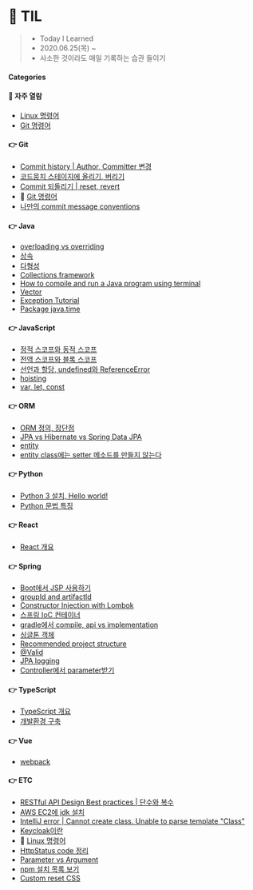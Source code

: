 # 📝 TIL
>- Today I Learned
>- 2020.06.25(목) ~
>- 사소한 것이라도 매일 기록하는 습관 들이기

#### Categories

#### 📌 자주 열람
* [Linux 명령어](etc/[20200724]_Linux_명령어.md)
* [Git 명령어](git/[20200802]_git_명령어.md)

#### 👉 Git
* [Commit history | Author, Committer 변경](git/[20200714]_author_committer_변경.md)
* [코드뭉치 스테이지에 올리기, 버리기](git/[20200717]_코드뭉치_스테이지에_올리기_버리기.md)
* [Commit 되돌리기 | reset, revert](git/[20200729]_commit_되돌리기.md)
* 📌️ [Git 명령어](git/[20200802]_git_명령어.md)
* [나만의 commit message conventions](git/[20200804]_나만의_commit_message_conventions.md)

#### 👉 Java
* [overloading vs overriding](java/[20200629]_overloading_vs_overriding.md)
* [상속](java/[20200704]_상속.md)
* [다형성](java/[20200705]_다형성.md)
* [Collections framework](java/[20200709]_collections_framework.md)
* [How to compile and run a Java program using terminal](java/[20200710]_How_to_compile_and_run_a_Java_program.md)
* [Vector](java/[20200711]_Vector.md)
* [Exception Tutorial](java/[20200731]_exception_tutorial.md)
* [Package java.time](java/[20200807]_package_java_time.md)

#### 👉 JavaScript
* [정적 스코프와 동적 스코프](javascript/[20200627]_정적스코프와_동적스코프.md)
* [전역 스코프와 블록 스코프](javascript/[20200628]_전역스코프와_블록스코프.md)
* [선언과 할당, undefined와 ReferenceError](javascript/[20200630]_선언과_할당_undefined와_ReferenceError.md)
* [hoisting](javascript/[20200701]_hoisting.md)
* [var, let, const](javascript/[20200702]_let_and_const.md)

#### 👉 ORM
* [ORM 정의, 장단점](orm/[20200706]_ORM_정의_장단점.md)
* [JPA vs Hibernate vs Spring Data JPA](orm/[20200707]_JPA_vs_Hibernate_vs_Spring_Data_JPA.md)
* [entity](orm/[20200805]_entity.md)
* [entity class에는 setter 메소드를 만들지 않는다](orm/[20200806]_entity_setter.md)

#### 👉 Python
* [Python 3 설치, Hello world!](python/[20200725]_install_python3.md)
* [Python 문법 특징](python/[20200726]_python_문법_특징.md)

#### 👉 React
* [React 개요](react/[20200712]_React_개요.md)

#### 👉 Spring
* [Boot에서 JSP 사용하기](spring/[20200625]_boot에서_JSP사용하기.md)
* [groupId and artifactId](spring/[20200708]_groupId_and_artifactId.md)
* [Constructor Injection with Lombok](spring/[20200715]_constructor_injection_with_Lombok.md)
* [스프링 IoC 컨테이너](spring/[20200716]_IoC_컨테이너.md)
* [gradle에서 compile, api vs implementation](spring/[20200718]_compile_and_api_vs_implementation.md)
* [싱글톤 객체](spring/[20200719]_싱글톤_객체.md)
* [Recommended project structure](spring/[20200721]_recommended_project_structure.md)
* [@Valid](spring/[20200728]_@Valid.md)
* [JPA logging](spring/[20200808]_jpa_logging.md)
* [Controller에서 parameter받기](spring/[20200809]_controller에서_parameter_받기.md)

#### 👉 TypeScript
* [TypeScript 개요](typescript/[20200703]_TypeScript_개요.md)
* [개발환경 구축](typescript/[20200703]_개발환경_구축.md)

#### 👉 Vue
* [webpack](vue/[20200626]_webpack.md)

#### 👉 ETC
* [RESTful API Design Best practices | 단수와 복수](etc/[20200713]_restful_api_design_plural_or_singular.md)
* [AWS EC2에 jdk 설치](etc/[20200720]_AWS_EC2에_jdk_설치.md)
* [IntelliJ error | Cannot create class. Unable to parse template "Class"](etc/[20200722]_intellij_error_cannot_create_class.md)
* [Keycloak이란](etc/[20200723]_keycloak이란.md)
* 📌️ [Linux 명령어](etc/[20200724]_Linux_명령어.md)
* [HttpStatus code 정리](etc/[20200727]_HttpStatus_code.md)
* [Parameter vs Argument](etc/[20200730]_parameter_vs_argument.md)
* [npm 설치 목록 보기](etc/[20200801]_npm_설치_목록_보기.md)
* [Custom reset CSS](etc/[20200803]_custom_reset_css.md)
